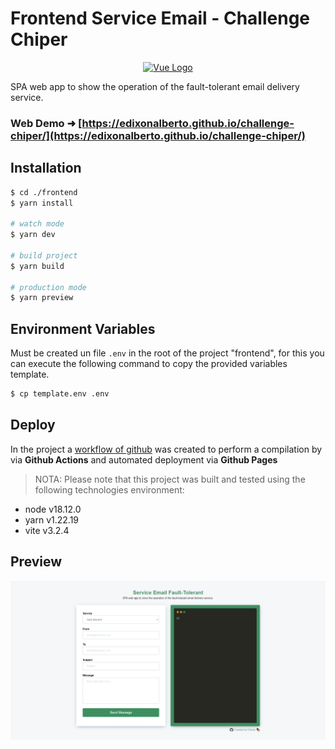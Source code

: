 # Frontend Service Email - Challenge Chiper

<p align="center">
  <a href="https://vuejs.org/" target="blank"><img src="https://vuejs.org/images/logo.png" width="200" alt="Vue Logo" /></a>
</p>

SPA web app to show the operation of the fault-tolerant email delivery service.

### Web Demo &#x279c; [https://edixonalberto.github.io/challenge-chiper/](https://edixonalberto.github.io/challenge-chiper/)

## Installation

```bash
$ cd ./frontend
$ yarn install

# watch mode
$ yarn dev

# build project
$ yarn build

# production mode
$ yarn preview
```

## Environment Variables

Must be created un file `.env` in the root of the project "frontend", for this you can execute the following command to
copy the provided variables template.

```bash
$ cp template.env .env
```

## Deploy

In the project a [workflow of github](../.github/workflows/frontend.yaml) was created to perform a compilation by via
**Github Actions** and automated deployment via **Github Pages**

> NOTA: Please note that this project was built and tested using the following technologies environment:

- node v18.12.0
- yarn v1.22.19
- vite v3.2.4

## Preview

![preview](../preview.png)
